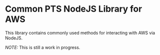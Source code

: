 # Common PTS NodeJS Library for AWS

This library contains commonly used methods for interacting with AWS via NodeJS.

*NOTE:* This is still a work in progress.
